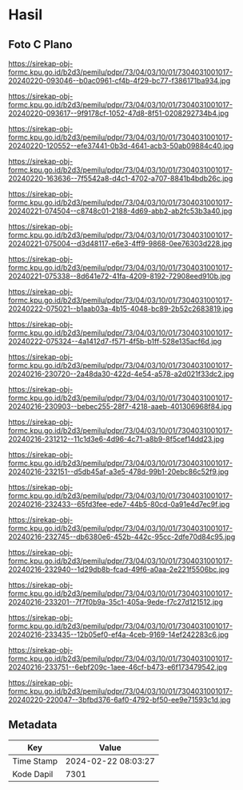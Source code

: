 # Hasil

## Foto C Plano

https://sirekap-obj-formc.kpu.go.id/b2d3/pemilu/pdpr/73/04/03/10/01/7304031001017-20240220-093046--b0ac0961-cf4b-4f29-bc77-f386171ba934.jpg

https://sirekap-obj-formc.kpu.go.id/b2d3/pemilu/pdpr/73/04/03/10/01/7304031001017-20240220-093617--9f9178cf-1052-47d8-8f51-0208292734b4.jpg

https://sirekap-obj-formc.kpu.go.id/b2d3/pemilu/pdpr/73/04/03/10/01/7304031001017-20240220-120552--efe37441-0b3d-4641-acb3-50ab09884c40.jpg

https://sirekap-obj-formc.kpu.go.id/b2d3/pemilu/pdpr/73/04/03/10/01/7304031001017-20240220-163636--7f5542a8-d4c1-4702-a707-8841b4bdb26c.jpg

https://sirekap-obj-formc.kpu.go.id/b2d3/pemilu/pdpr/73/04/03/10/01/7304031001017-20240221-074504--c8748c01-2188-4d69-abb2-ab2fc53b3a40.jpg

https://sirekap-obj-formc.kpu.go.id/b2d3/pemilu/pdpr/73/04/03/10/01/7304031001017-20240221-075004--d3d48117-e6e3-4ff9-9868-0ee76303d228.jpg

https://sirekap-obj-formc.kpu.go.id/b2d3/pemilu/pdpr/73/04/03/10/01/7304031001017-20240221-075338--8d641e72-41fa-4209-8192-72908eed910b.jpg

https://sirekap-obj-formc.kpu.go.id/b2d3/pemilu/pdpr/73/04/03/10/01/7304031001017-20240222-075021--b1aab03a-4b15-4048-bc89-2b52c2683819.jpg

https://sirekap-obj-formc.kpu.go.id/b2d3/pemilu/pdpr/73/04/03/10/01/7304031001017-20240222-075324--4a1412d7-f571-4f5b-b1ff-528e135acf6d.jpg

https://sirekap-obj-formc.kpu.go.id/b2d3/pemilu/pdpr/73/04/03/10/01/7304031001017-20240216-230720--2a48da30-422d-4e54-a578-a2d021f33dc2.jpg

https://sirekap-obj-formc.kpu.go.id/b2d3/pemilu/pdpr/73/04/03/10/01/7304031001017-20240216-230903--bebec255-28f7-4218-aaeb-401306968f84.jpg

https://sirekap-obj-formc.kpu.go.id/b2d3/pemilu/pdpr/73/04/03/10/01/7304031001017-20240216-231212--11c1d3e6-4d96-4c71-a8b9-8f5cef14dd23.jpg

https://sirekap-obj-formc.kpu.go.id/b2d3/pemilu/pdpr/73/04/03/10/01/7304031001017-20240216-232151--d5db45af-a3e5-478d-99b1-20ebc86c52f9.jpg

https://sirekap-obj-formc.kpu.go.id/b2d3/pemilu/pdpr/73/04/03/10/01/7304031001017-20240216-232433--65fd3fee-ede7-44b5-80cd-0a91e4d7ec9f.jpg

https://sirekap-obj-formc.kpu.go.id/b2d3/pemilu/pdpr/73/04/03/10/01/7304031001017-20240216-232745--db6380e6-452b-442c-95cc-2dfe70d84c95.jpg

https://sirekap-obj-formc.kpu.go.id/b2d3/pemilu/pdpr/73/04/03/10/01/7304031001017-20240216-232940--1d29db8b-fcad-49f6-a0aa-2e221f5506bc.jpg

https://sirekap-obj-formc.kpu.go.id/b2d3/pemilu/pdpr/73/04/03/10/01/7304031001017-20240216-233201--7f7f0b9a-35c1-405a-9ede-f7c27d121512.jpg

https://sirekap-obj-formc.kpu.go.id/b2d3/pemilu/pdpr/73/04/03/10/01/7304031001017-20240216-233435--12b05ef0-ef4a-4ceb-9169-14ef242283c6.jpg

https://sirekap-obj-formc.kpu.go.id/b2d3/pemilu/pdpr/73/04/03/10/01/7304031001017-20240216-233751--6ebf209c-1aee-46cf-b473-e6f173479542.jpg

https://sirekap-obj-formc.kpu.go.id/b2d3/pemilu/pdpr/73/04/03/10/01/7304031001017-20240220-220047--3bfbd376-6af0-4792-bf50-ee9e71593c1d.jpg


## Metadata

| Key        | Value               |
| ---------- | ------------------- |
| Time Stamp | 2024-02-22 08:03:27 |
| Kode Dapil | 7301                |



